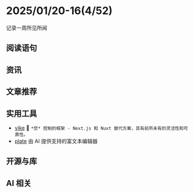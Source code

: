 # 2025/01/20-16(4/52)

记录一周所见所闻

## 阅读语句



## 资讯


## 文章推荐




## 实用工具

- [vike](https://github.com/vikejs/vike) 🔨 `*您* 控制的框架 - Next.js 和 Nuxt 替代方案，具有前所未有的灵活性和可靠性。`
- [plate](https://github.com/udecode/plate) 由 AI 提供支持的富文本编辑器

## 开源与库



## AI 相关

